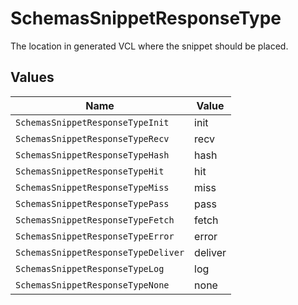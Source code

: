 # SchemasSnippetResponseType

The location in generated VCL where the snippet should be placed.


## Values

| Name                                | Value                               |
| ----------------------------------- | ----------------------------------- |
| `SchemasSnippetResponseTypeInit`    | init                                |
| `SchemasSnippetResponseTypeRecv`    | recv                                |
| `SchemasSnippetResponseTypeHash`    | hash                                |
| `SchemasSnippetResponseTypeHit`     | hit                                 |
| `SchemasSnippetResponseTypeMiss`    | miss                                |
| `SchemasSnippetResponseTypePass`    | pass                                |
| `SchemasSnippetResponseTypeFetch`   | fetch                               |
| `SchemasSnippetResponseTypeError`   | error                               |
| `SchemasSnippetResponseTypeDeliver` | deliver                             |
| `SchemasSnippetResponseTypeLog`     | log                                 |
| `SchemasSnippetResponseTypeNone`    | none                                |